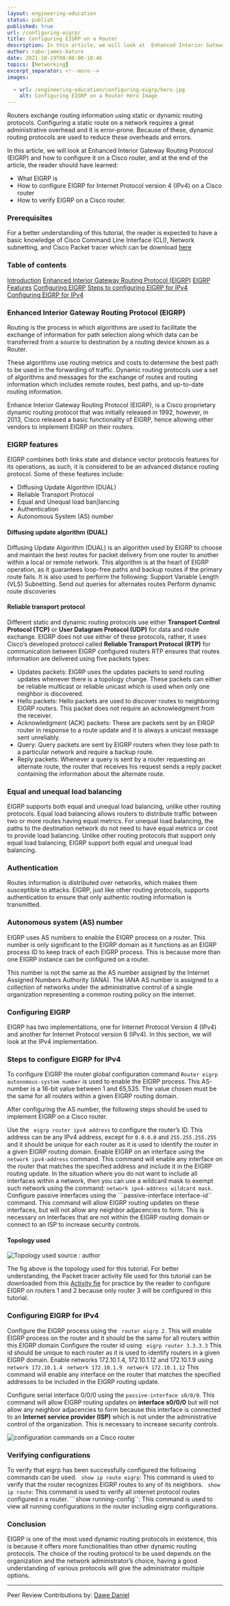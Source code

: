 ```yaml
---
layout: engineering-education
status: publish
published: true
url: /configuring-eigrp/
title: Configuring EIGRP on a Router
description: In this article, we will look at  Enhanced Interior Gateway Routing Protocol (EIGRP), how to configure it on a Cisco router, and verify it on a Cisco router. 
author: rabo-james-bature
date: 2021-10-19T00:00:00-10:46
topics: [Networking]
excerpt_separator: <!--more-->
images:

  - url: /engineering-education/configuring-eigrp/hero.jpg
    alt: Configuring EIGRP on a Router Hero Image
---
```

Routers exchange routing information using static or dynamic routing protocols. Configuring a static route on a network requires a great administrative overhead and it is error-prone. Because of these, dynamic routing protocols are used to reduce these overheads and errors.

In this article, we will look at  Enhanced Interior Gateway Routing Protocol (EIGRP)  and how to  configure it on a Cisco router, and at the end  of the article, the reader should have learned: 
- What EIGRP is 
- How to configure EIGRP  for Internet Protocol version 4 (IPv4) on a Cisco router
- How to verify EIGRP on a Cisco router. 

### Prerequisites
For a better understanding of this tutorial, the reader is expected to have a basic knowledge of Cisco Command Line Interface (CLI), Network subnetting, and Cisco Packet tracer which can be download [here](https://www.netacad.com/portal/resources/packet-tracer)

### Table of contents
[Introduction](introduction)
[Enhanced Interior Gateway Routing Protocol (EIGRP)](enhance-interior-gateway-routing-protocol-(EIGRP))
[EIGRP Features](eigrp-features)
[Configuring EIGRP](configuring-eigrp)
[Steps to configuring EIGRP for IPv4](Steps-to-configuring-eigrp-for-ipv4)
[Configuring EIGRP for IPv4](configuring-eigrp-for-ipv4)

### Enhanced Interior Gateway Routing Protocol (EIGRP) 
Routing is the process in which algorithms are used to facilitate the exchange of information for path selection along which data can be transferred from a source to destination by a routing device known as a Router. 

These algorithms use routing metrics and costs to determine the best path to be used in the forwarding of traffic. Dynamic routing protocols use a  set of algorithms and messages for the exchange of routes and routing information which includes remote routes, best paths, and up-to-date routing information. 

Enhance Interior Gateway Routing Protocol (EIGRP), is a Cisco proprietary dynamic routing protocol that was initially released in 1992, however, in 2013, Cisco released a basic functionality of EIGRP, hence allowing other vendors to implement EIGRP on their routers. 

### EIGRP features 
EIGRP combines both links state and distance vector protocols features for its operations, as such, it is considered to be an advanced distance routing protocol. Some of these features include:
- Diffusing Update Algorithm (DUAL) 
- Reliable Transport Protocol 
- Equal and Unequal load ban]lancing
- Authentication 
- Autonomous System (AS)  number 

#### Diffusing update algorithm (DUAL) 
Diffusing Update Algorithm (DUAL)  is an algorithm used by EIGRP to choose and maintain the best routes for packet delivery from one router to another within a local or remote network. This algorithm is at the heart of EIGRP operation, as it guarantees loop-free paths and backup routes if the primary route fails. It is also used to perform the following:
Support Variable Length (VLS) Subnetting. 
Send out queries for alternates routes
Perform dynamic route discoveries   

#### Reliable transport protocol 
Different static and dynamic routing protocols use either **Transport Control Protocol (TCP)** or **User Datagram Protocol (UDP)** for data and route exchange. EIGRP does not use either of these protocols, rather, it uses Cisco’s developed protocol called **Reliable Transport Protocol (RTP)** for communication between EIGRP configured routers RTP ensures that routes information are delivered using five packets types:
- Updates packets: EIGRP uses the updates packets to send routing updates whenever there is a topology change. These packets can either be reliable multicast or reliable unicast which is used when only one neighbor is discovered. 
- Hello packets: Hello packets are used to discover routes to neighboring EIGRP routers. This packet does not require an acknowledgment from the receiver. 
- Acknowledgment (ACK) packets: These are packets sent by an EIRGP router in response to a route update and it is always a unicast message sent unreliably. 
- Query: Query packets are sent by EIGRP routers when they lose path to a particular network and require a backup route. 
- Reply packets: Whenever a query is sent by a router requesting an alternate route, the router that receives his request sends a reply packet containing the information about the alternate route. 

### Equal and unequal load balancing
EIGRP supports both equal and unequal load balancing, unlike other routing protocols.
Equal load balancing allows routers to distribute traffic between two or more routes having equal metrics. For unequal load balancing, the paths to the destination network do not need to have equal metrics or cost to provide load balancing. 
Unlike other routing protocols that support only equal load balancing, EIGRP support both equal and unequal load balancing.

### Authentication 
Routes information is distributed over networks, which makes them susceptible to attacks. EIGRP, just like other routing protocols, supports authentication to ensure that only authentic routing information is transmitted. 

### Autonomous system (AS)  number
EIGRP uses AS numbers to enable the EIGRP process on a router. This number is only significant to the EIGRP domain as it functions as an EIGRP process ID to keep track of each EIGRP process. This is because more than one EIGRP instance can be configured on a router. 

This number is not the same as the AS number assigned by the Internet Assigned Numbers Authority (IANA). The IANA AS number is assigned to a collection of networks under the administrative control of a single organization representing a common routing policy on the internet. 

### Configuring EIGRP 
EIGRP has two implementations, one for Internet Protocol Version 4 (IPv4) and another for Internet Protocol version 6 (IPv4). In this section, we will look at the IPv4 implementation.

### Steps to configure EIGRP for IPv4
To configure EIGRP the router global configuration command   ```Router eigrp autonomous-system number``` is used to enable the EIGRP process. This AS-number is a 16-bit value between 1 and 65,535. The value chosen must be the same for all routers within a given EIGRP routing domain. 

After configuring the AS  number, the following steps should be used to implement EIGRP on a Cisco router. 

Use the ``` eigrp router ipv4 address``` to configure the router’s ID. This address can be any IPv4 address, except for ``0.0.0.0`` and ``255.255.255.255`` and it should be unique for each router as it is used to identify the router in a given  EIGRP routing domain. 
Enable EIGRP on an interface using the ``` network ipv4-address``` command. This command will enable any interface on the router that matches the specified address and include it in the EIGRP routing update. 
In the situation where you do not want to include all interfaces within a network, then you can use a wildcard mask to  exempt such network using the command: 
    ``` network ipv4-address wildcard mask. ```
Configure passive interfaces using the ```passive-interface interface-id``  command. This command will allow EIGRP routing updates on these interfaces, but will not allow any neighbor adjacencies to form. This is necessary on interfaces that are not within the EIGRP routing domain or connect to an ISP to increase security controls. 


#### Topology used
![Topology used](topology-used)
source : author

The fig above is the topology used for this tutorial. 
For better understanding, the Packet tracer activity file used for this tutorial can be downloaded from this [Activity fie](https://github.com/raboba2re/config/blob/main/EIGRP.pkz) for practice by the reader to configure EIGRP on routers 1 and 2 because only router 3 will be configured in this tutorial.

### Configuring EIGRP for IPv4 
Configure the EIGRP process using the ``` router eigrp 2```. This will enable EIGRP process on the router and it should be the same for all routers within this EIGRP domain
 Configure the router id using  ``` eigrp router 3.3.3.3``` This id should be unique to each router as it is used to identify routers in a given EIGRP domain. 
Enable networks 172.10.1.4, 172.10.1.12  and 172.10.1.9 using 
``` network 172.10.1.4```
``` network 172.10.1.9```
``` network 172.10.1.12```
This command will enable any interface on the router that matches the specified addresses to be included in the EIGRP routing update. 

Configure serial interface 0/0/0 using the ``` passive-interface s0/0/0 ```. This command will allow EIGRP routing updates on **interface s0/0/0** but will not allow any neighbor adjacencies to form because this interface is connected to an **Internet service provider (ISP)** which is not under the administrative control of the organization. This is necessary to increase security controls.

![configuration commands on a Cisco router]()

### Verifying configurations
To verify that eigrp has been successfully configured the following commands can be used.
 ``` show ip route eigrp```: This command is used to verify that the router recognizes EIGRP routes to any of its neighbors. 
``` show ip route```: This command is used to verify all internet protocol routes configured n a router. 
```show running-config``: This command is used to view all running configurations in the router including eigrp configurations. 

### Conclusion 
EIGRP is one of the most used dynamic routing protocols in existence, this is because it offers more functionalities than other dynamic routing protocols. The choice of the routing protocol to be used depends on the organization and the network administrator’s choice, having a good understanding of various protocols will give the administrator multiple options. 

---
Peer Review Contributions by: [Dawe Daniel](/engineering-education/authors/dawe-daniel/)